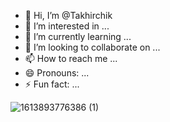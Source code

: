- 👋 Hi, I’m @Takhirchik
- 👀 I’m interested in ...
- 🌱 I’m currently learning ...
- 💞️ I’m looking to collaborate on ...
- 📫 How to reach me ...
- 😄 Pronouns: ...
- ⚡ Fun fact: ...

<!---
Takhirchik/Takhirchik is a ✨ special ✨ repository because its `README.md` (this file) appears on your GitHub profile.
You can click the Preview link to take a look at your changes.
--->
![1613893776386 (1)](https://github.com/Takhirchik/Takhirchik/assets/126686568/2ae8d96c-9d1d-4245-9b30-7ed830198394)
